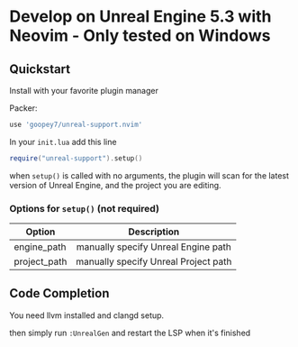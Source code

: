 # Develop on Unreal Engine 5.3 with Neovim - Only tested on Windows

## Quickstart
Install with your favorite plugin manager

Packer:
```lua
use 'goopey7/unreal-support.nvim'
```

In your `init.lua` add this line
```lua
require("unreal-support").setup()
```
when `setup()` is called with no arguments, the plugin will scan for the latest version of Unreal Engine, and the project you are editing. 

### Options for `setup()` (not required)
| Option   |      Description      |
|----------|:-------------:|
| engine_path | manually specify Unreal Engine path |
| project_path | manually specify Unreal Project path |

## Code Completion
You need llvm installed and clangd setup.

then simply run `:UnrealGen` and restart the LSP when it's finished
